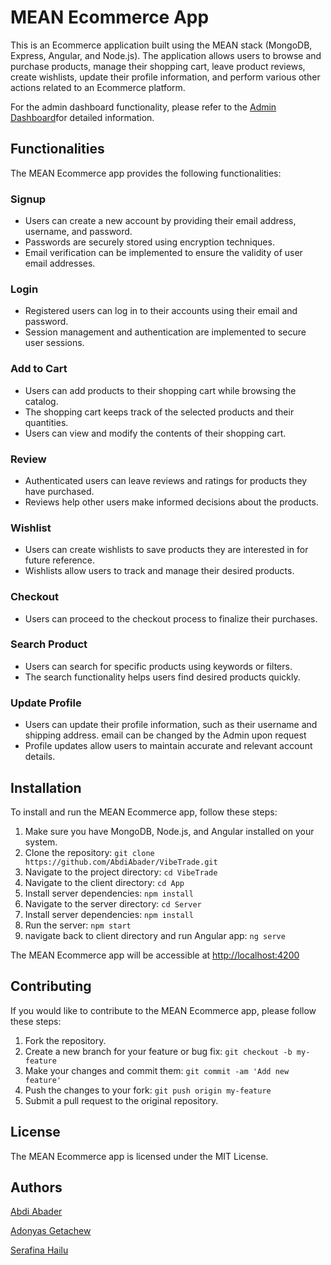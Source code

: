 # MEAN Ecommerce App

This is an Ecommerce application built using the MEAN stack (MongoDB, Express, Angular, and Node.js). The application allows users to browse and purchase products, manage their shopping cart, leave product reviews, create wishlists, update their profile information, and perform various other actions related to an Ecommerce platform.

For the admin dashboard functionality, please refer to the [Admin Dashboard](./VibeAdmin)for detailed information.

## Functionalities

The MEAN Ecommerce app provides the following functionalities:

### Signup

- Users can create a new account by providing their email address, username, and password.
- Passwords are securely stored using encryption techniques.
- Email verification can be implemented to ensure the validity of user email addresses.

### Login

- Registered users can log in to their accounts using their email and password.
- Session management and authentication are implemented to secure user sessions.

### Add to Cart

- Users can add products to their shopping cart while browsing the catalog.
- The shopping cart keeps track of the selected products and their quantities.
- Users can view and modify the contents of their shopping cart.

### Review

- Authenticated users can leave reviews and ratings for products they have purchased.
- Reviews help other users make informed decisions about the products.

### Wishlist

- Users can create wishlists to save products they are interested in for future reference.
- Wishlists allow users to track and manage their desired products.

### Checkout

- Users can proceed to the checkout process to finalize their purchases.

### Search Product

- Users can search for specific products using keywords or filters.
- The search functionality helps users find desired products quickly.

### Update Profile

- Users can update their profile information, such as their username and shipping address. email can be changed by the Admin upon request
- Profile updates allow users to maintain accurate and relevant account details.

## Installation

To install and run the MEAN Ecommerce app, follow these steps:

1. Make sure you have MongoDB, Node.js, and Angular installed on your system.
2. Clone the repository: `git clone https://github.com/AbdiAbader/VibeTrade.git`
3. Navigate to the project directory: `cd VibeTrade`
4. Navigate to the client directory: `cd App`
5. Install server dependencies: `npm install`
6. Navigate to the server directory: `cd Server`
7. Install server dependencies: `npm install`
8. Run the server: `npm start`
9. navigate back to client directory and run Angular app: `ng serve`

The MEAN Ecommerce app will be accessible at [http://localhost:4200](http://localhost4200)

## Contributing

If you would like to contribute to the MEAN Ecommerce app, please follow these steps:

1. Fork the repository.
2. Create a new branch for your feature or bug fix: `git checkout -b my-feature`
3. Make your changes and commit them: `git commit -am 'Add new feature'`
4. Push the changes to your fork: `git push origin my-feature`
5. Submit a pull request to the original repository.

## License

The MEAN Ecommerce app is licensed under the MIT License.

## Authors
[Abdi Abader](https://github.com/AbdiAbader)

[Adonyas Getachew](https://github.com/AdonyasG)

[Serafina Hailu](https://github.com/Sara3394)

